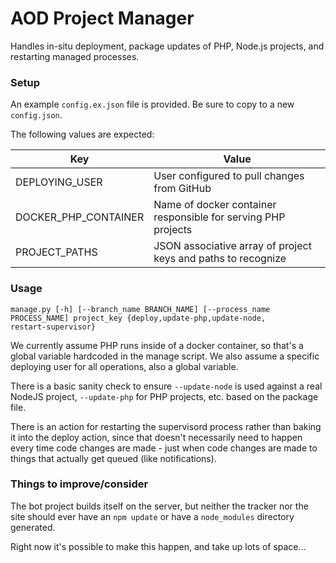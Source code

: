 # AOD Project Manager

Handles in-situ deployment, package updates of PHP, Node.js projects, and restarting managed processes. 

### Setup

An example `config.ex.json` file is provided. Be sure to copy to a new `config.json`.

The following values are expected:

| Key                  | Value                                                         |
|----------------------|---------------------------------------------------------------|
| DEPLOYING_USER       | User configured to pull changes from GitHub                   |
| DOCKER_PHP_CONTAINER | Name of docker container responsible for serving PHP projects |
| PROJECT_PATHS        | JSON associative array of project keys and paths to recognize |

### Usage

```
manage.py [-h] [--branch_name BRANCH_NAME] [--process_name PROCESS_NAME] project_key {deploy,update-php,update-node,
restart-supervisor}
```

We currently assume PHP runs inside of a docker container, so that's a global variable hardcoded in the manage 
script. We also assume a specific deploying user for all operations, also a global variable.

There is a basic sanity check to ensure `--update-node` is used against a real NodeJS project, `--update-php` for PHP
projects, etc. based on the package file.

There is an action for restarting the supervisord process rather than baking it into the deploy action, since that 
doesn't necessarily need to happen every time code changes are made - just when code changes are made to things that 
actually get queued (like notifications).

### Things to improve/consider

The bot project builds itself on the server, but neither the tracker nor the site should ever have an `npm update` or
have a `node_modules` directory generated.

Right now it's possible to make this happen, and take up lots of space...
